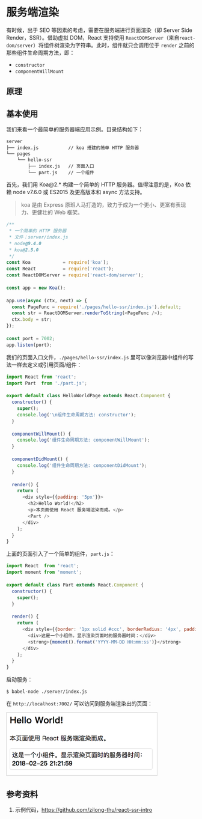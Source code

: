 # 服务端渲染

有时候，出于 SEO 等因素的考虑，需要在服务端进行页面渲染（即 Server Side Render，SSR）。借助虚拟 DOM，React 支持使用 `ReactDOMServer`（来自`react-dom/server`）将组件树渲染为字符串。此时，组件就只会调用位于 `render` 之前的那些组件生命周期方法，即：

+ `constructor`
+ `componentWillMount`

## 原理


## 基本使用

我们来看一个最简单的服务器端应用示例。目录结构如下：

```
server
├── index.js           // koa 搭建的简单 HTTP 服务器
└── pages
    └── hello-ssr
        ├── index.js   // 页面入口
        └── part.js    // 一个组件
```

首先，我们用 Koa@2.* 构建一个简单的 HTTP 服务器。值得注意的是，Koa 依赖 node v7.6.0 或 ES2015 及更高版本和 async 方法支持。

> koa 是由 Express 原班人马打造的，致力于成为一个更小、更富有表现力、更健壮的 Web 框架。

```javascript
/**
 * 一个简单的 HTTP 服务器
 * 文件：server/index.js
 * node@9.4.0
 * koa@2.5.0
 */
const Koa            = require('koa');
const React          = require('react');
const ReactDOMServer = require('react-dom/server');

const app = new Koa();

app.use(async (ctx, next) => {
  const PageFunc = require('./pages/hello-ssr/index.js').default;
  const str = ReactDOMServer.renderToString(<PageFunc />);
  ctx.body = str;
});

const port = 7002;
app.listen(port);
```

我们的页面入口文件，`./pages/hello-ssr/index.js` 里可以像浏览器中组件的写法一样去定义或引用页面/组件：

```javascript
import React from 'react';
import Part  from './part.js';

export default class HelloWorldPage extends React.Component {
  constructor() {
    super();
    console.log('\n组件生命周期方法: constructor');
  }

  componentWillMount() {
    console.log('组件生命周期方法: componentWillMount');
  }

  componentDidMount() {
    console.log('组件生命周期方法: componentDidMount');
  }

  render() {
    return (
      <div style={{padding: '5px'}}>
        <h2>Hello World!</h2>
        <p>本页面使用 React 服务端渲染而成。</p>
        <Part />
      </div>
    );
  }
}
```

上面的页面引入了一个简单的组件，`part.js`：

```javascript
import React  from 'react';
import moment from 'moment';

export default class Part extends React.Component {
  constructor() {
    super();
  }

  render() {
    return (
      <div style={{border: '1px solid #ccc', borderRadius: '4px', padding: '5px'}}>
        <div>这是一个小组件。显示渲染页面时的服务器时间：</div>
        <strong>{moment().format('YYYY-MM-DD HH:mm:ss')}</strong>
      </div>
    );
  }
}
```

启动服务：

```
$ babel-node ./server/index.js
```

在 `http://localhost:7002/` 可以访问到服务端渲染出的页面：

<img src="./images/react-ssr.png" style="max-width: 400px; border: 1px solid #ccc;">

## 参考资料

1. 示例代码，https://github.com/zilong-thu/react-ssr-intro
